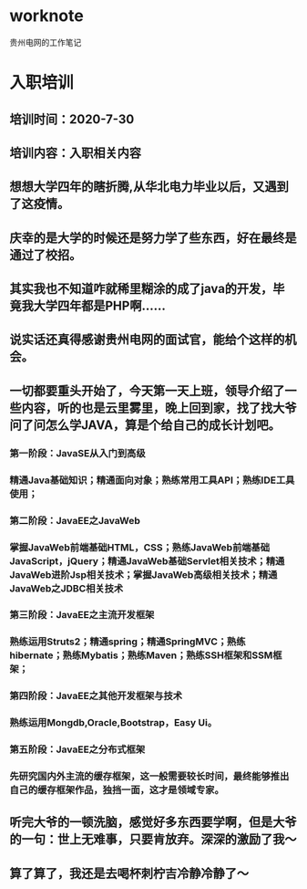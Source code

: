# worknote
贵州电网的工作笔记

# 入职培训
## 培训时间：2020-7-30
## 培训内容：入职相关内容
## 想想大学四年的瞎折腾,从华北电力毕业以后，又遇到了这疫情。
## 庆幸的是大学的时候还是努力学了些东西，好在最终是通过了校招。
## 其实我也不知道咋就稀里糊涂的成了java的开发，毕竟我大学四年都是PHP啊......
## 说实话还真得感谢贵州电网的面试官，能给个这样的机会。
## 一切都要重头开始了，今天第一天上班，领导介绍了一些内容，听的也是云里雾里，晚上回到家，找了找大爷问了问怎么学JAVA，算是个给自己的成长计划吧。

### 第一阶段：JavaSE从入门到高级
### 精通Java基础知识；精通面向对象；熟练常用工具API；熟练IDE工具使用；
### 第二阶段：JavaEE之JavaWeb
### 掌握JavaWeb前端基础HTML，CSS；熟练JavaWeb前端基础JavaScript，jQuery；精通JavaWeb基础Servlet相关技术；精通JavaWeb进阶Jsp相关技术；掌握JavaWeb高级相关技术；精通JavaWeb之JDBC相关技术
### 第三阶段：JavaEE之主流开发框架
### 熟练运用Struts2；精通spring；精通SpringMVC；熟练hibernate；熟练Mybatis；熟练Maven；熟练SSH框架和SSM框架；
### 第四阶段：JavaEE之其他开发框架与技术
### 熟练运用Mongdb,Oracle,Bootstrap，Easy Ui。
### 第五阶段：JavaEE之分布式框架
### 先研究国内外主流的缓存框架，这一般需要较长时间，最终能够推出自己的缓存框架作品，独挡一面，这才是领域专家。

## 听完大爷的一顿洗脑，感觉好多东西要学啊，但是大爷的一句：世上无难事，只要肯放弃。深深的激励了我～
## 算了算了，我还是去喝杯刺柠吉冷静冷静了～

